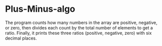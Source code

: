 # Plus-Minus-algo
The program counts how many numbers in the array are positive, negative, or zero, then divides each count by the total number of elements to get a ratio. Finally, it prints these three ratios (positive, negative, zero) with six decimal places.
